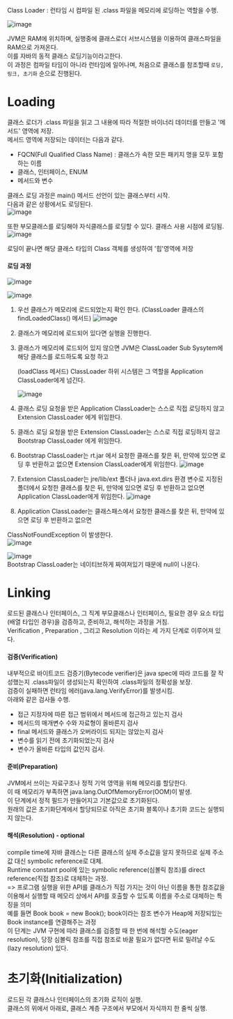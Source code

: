 Class Loader : 런타임 시 컴파일 된 .class 파일을 메모리에 로딩하는 역할을 수행.  


![image](https://user-images.githubusercontent.com/67637716/187332972-2f8bae66-8145-45c9-b18a-ec76a0bbaecc.png) 

JVM은 RAM에 위치하며, 실행중에 클래스로더 서브시스템을 이용하여 클래스파일을 RAM으로 가져온다.  
이를 자바의 동적 클래스 로딩기능이라고한다.  
이 과정은 컴파일 타임이 아니라 런타임에 일어나며, 처음으로 클래스를 참조할때 `로딩, 링크, 초기화` 순으로 진행된다.  

# Loading
클래스 로더가 .class 파일을 읽고 그 내용에 따라 적절한 바이너리 데이터를 만들고 '메서드' 영역에 저장.  
메서드 영역에 저장되는 데이터는 다음과 같다.  
- FQCN(Full Qualified Class Name) : 클래스가 속한 모든 패키지 명을 모두 포함하는 이름
- 클래스, 인터페이스, ENUM
- 메서드와 변수

클래스 로딩 과정은 main() 메서드 선언이 있는 클래스부터 시작.  
다음과 같은 상황에서도 로딩된다.  
![image](https://user-images.githubusercontent.com/67637716/187347397-050f9163-0298-46db-b688-874dae00b33f.png)  


또한 부모클래스를 로딩해야 자식클래스를 로딩할 수 있다. 
클래스 사용 시점에 로딩됨.  
![image](https://user-images.githubusercontent.com/67637716/187347574-33f9f20c-7f60-45f5-b14c-f166c218d3f4.png)  



로딩이 끝나면 해당 클래스 타입의 Class 객체를 생성하여 '힙'영역에 저장

#### 로딩 과정
![image](https://user-images.githubusercontent.com/67637716/187333235-aa3b0246-68b8-42f7-ac8f-f2a32eb1c59c.png)  

![image](https://user-images.githubusercontent.com/67637716/187358346-08bbc0f6-03ea-43ce-aa49-7c08f07f8460.png)  



1. 우선 클래스가 메모리에 로드되었는지 확인 한다. (ClassLoader 클래스의 findLoadedClass() 메서드)
![image](https://user-images.githubusercontent.com/67637716/187333577-e35ed295-3bc8-4684-987e-1b0f417f48f1.png)  


2. 클래스가 메모리에 로드되어 있다면 실행을 진행한다.

3. 클래스가 메모리에 로드되어 있지 않으면 JVM은 ClassLoader Sub Sysytem에 해당 클래스를 로드하도록 요청 하고

    (loadClass 메서드)  ClassLoader 하위 시스템은 그 역할을 Application ClassLoader에게 넘긴다.  
    
    
    ![image](https://user-images.githubusercontent.com/67637716/187352591-6a0ce71e-c475-492e-af85-8b67a0bfd4e1.png)  



4. 클래스 로딩 요청을 받은  Application ClassLoader는 스스로 직접 로딩하지 않고 Extension ClassLoader 에게 위임한다.

5. 클래스 로딩 요청을 받은 Extension ClassLoader는 스스로 직접 로딩하지 않고 Bootstrap ClassLoader 에게 위임한다.


6.  Bootstrap ClassLoader는  rt.jar 에서 요청한 클래스를 찾은 뒤, 만약에 있으면 로딩 후 반환하고 없으면 Extension ClassLoader에게 위임한다.
![image](https://user-images.githubusercontent.com/67637716/187346895-1fd3acfb-f047-4cdb-8950-0f3da1f3371c.png)  

7. Extension ClassLoader는 jre/lib/ext 폴더나 java.ext.dirs 환경 변수로 지정된 폴더에서 요청한 클래스를 찾은 뒤, 만약에 있으면 로딩 후 반환하고 없으면 Application ClassLoader에게 위임한다.
![image](https://user-images.githubusercontent.com/67637716/187346917-7e8baea1-4d94-40b3-914a-4d587a019875.png)  


8.  Application ClassLoader는 클래스패스에서 요청한 클래스를 찾은 뒤, 만약에 있으면 로딩 후 반환하고 없으면

ClassNotFoundException 이 발생한다.  
![image](https://user-images.githubusercontent.com/67637716/187347792-3bb3c298-2479-4c9b-8f5e-0e7232ce21d2.png)  


![image](https://user-images.githubusercontent.com/67637716/187348069-a6713966-dd43-4d1b-8db0-a5253e0b4439.png)  
Bootstrap ClassLoader는 네이티브하게 짜여져있기 때문에 null이 나온다.

# Linking
로드된 클래스나 인터페이스, 그 직계 부모클래스나 인터페이스, 필요한 경우 요소 타입(배열 타입인 경우)을 검증하고, 준비하고, 해석하는 과정을 거침.  
Verification , Preparation , 그리고 Resolution 이라는 세 가지 단계로 이루어져 있다.  

#### 검중(Verification)
내부적으로 바이트코드 검증기(Bytecode verifier)은 java spec에 따라 코드를 잘 작성했는지 .class파일이 생성되는지 확인하여 .class파일의 정확성을 보장.  
검증이 실패하면 런타임 에러(java.lang.VerifyError)를 발생시킴.  
아래와 같은 검사들 수행.  
- 접근 지정자에 따른 접근 범위에서 메서드에 접근하고 있는지 검사
- 메서드의 매개변수 수와 자료형이 올바른지 검사
- final 메서드와 클래스가 오버라이드 되지는 않았는지 검사
- 변수를 읽기 전에 초기화되었는지 검사
- 변수가 올바른 타입의 값인지 검사.

#### 준비(Preparation)
JVM에서 쓰이는 자료구조나 정적 기억 영역을 위해 메모리를 할당한다.  
이 때 메모리가 부족하면 java.lang.OutOfMemoryError(OOM)이 발생.  
이 단계에서 정적 필드가 만들어지고 기본값으로 초기화된다.  
원래의 값은 초기화단계에서 할당되므로 아직은 초기화 블록이나 초기화 코드는 실행되지 않는다.  

#### 해석(Resolution) - optional  
compile time에 자바 클래스는 다른 클래스의 실제 주소값을 알지 못하므로 실제 주소값 대신 symbolic reference로 대체.  
Runtime constant pool에 있는 symbolic reference(심볼릭 참조)를 direct reference(직접 참조)로 대체하는 과정.  
=> 프로그램 실행을 위한 API를 클래스가 직접 가지는 것이 아닌 이름을 통한 참조값을 이용해서 실행할 때 메모리 상에서 API를 호출할 수 있도록 이름을 주소로 대체하는 특징을 의미  
예를 들면 Book book = new Book(); book이라는 참조 변수가 Heap에 저장되있는 Book instance를 연결해주는 과정  
이 단계는 JVM 구현에 따라 클래스를 검증할 때 한 번에 해석할 수도(eager resolution), 당장 심볼릭 참조를 직접 참조로 바꿀 필요가 없다면 뒤로 밀려날 수도(lazy resolution) 있다.  

# 초기화(Initialization)
로드된 각 클래스나 인터페이스의 초기화 로직이 실행.  
클래스의 위에서 아래로, 클래스 계층 구조에서 부모에서 자식까지 한 줄씩 실행.  









